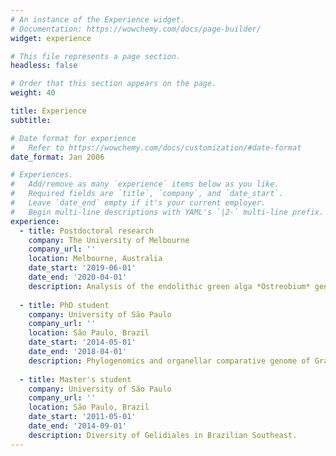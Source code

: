 ```yaml
---
# An instance of the Experience widget.
# Documentation: https://wowchemy.com/docs/page-builder/
widget: experience

# This file represents a page section.
headless: false

# Order that this section appears on the page.
weight: 40

title: Experience
subtitle:

# Date format for experience
#   Refer to https://wowchemy.com/docs/customization/#date-format
date_format: Jan 2006

# Experiences.
#   Add/remove as many `experience` items below as you like.
#   Required fields are `title`, `company`, and `date_start`.
#   Leave `date_end` empty if it's your current employer.
#   Begin multi-line descriptions with YAML's `|2-` multi-line prefix.
experience:
  - title: Postdoctoral research
    company: The University of Melbourne
    company_url: ''
    location: Melbourne, Australia
    date_start: '2019-06-01'
    date_end: '2020-04-01'
    description: Analysis of the endolithic green alga *Ostreobium* genome.
        
  - title: PhD student
    company: University of São Paulo
    company_url: ''
    location: São Paulo, Brazil
    date_start: '2014-05-01'
    date_end: '2018-04-01'
    description: Phylogenomics and organellar comparative genome of Gracilariales (Rhodophyta).
    
  - title: Master's student
    company: University of São Paulo
    company_url: ''
    location: São Paulo, Brazil
    date_start: '2011-05-01'
    date_end: '2014-09-01'
    description: Diversity of Gelidiales in Brazilian Southeast.
---
```

